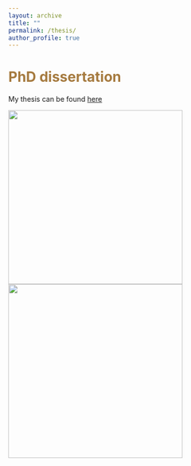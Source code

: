 ```yaml
---
layout: archive
title: ""
permalink: /thesis/
author_profile: true
---
```


# <span style="color:#a67b40"> PhD dissertation </span>

My thesis can be found [here](https://cadmus.eui.eu/entities/publication/3c4e3998-e51f-40f0-a0e3-24ed7850dd8d)

<img src="http://gaiaghirardi.github.io/images/Compensation_Boosting_Triggering_orizzontale.png" width="350" />

<img src="http://gaiaghirardi.github.io/images/Flowers_Sfondo.jpeg" width="350" />




